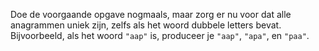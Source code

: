 Doe de voorgaande opgave
nogmaals, maar zorg er nu voor dat alle anagrammen uniek zijn, zelfs als
het woord dubbele letters bevat. Bijvoorbeeld, als het woord `"aap"` is,
produceer je `"aap"`, `"apa"`, en `"paa"`.
